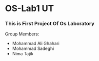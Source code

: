 # OS-Lab1 UT
<h3>This is First Project Of Os Laboratory</h3>
<p>Group Members:
  
- Mohammad Ali Ghahari
- Mohammad Sadeghi
- Nima Tajik
</p>
